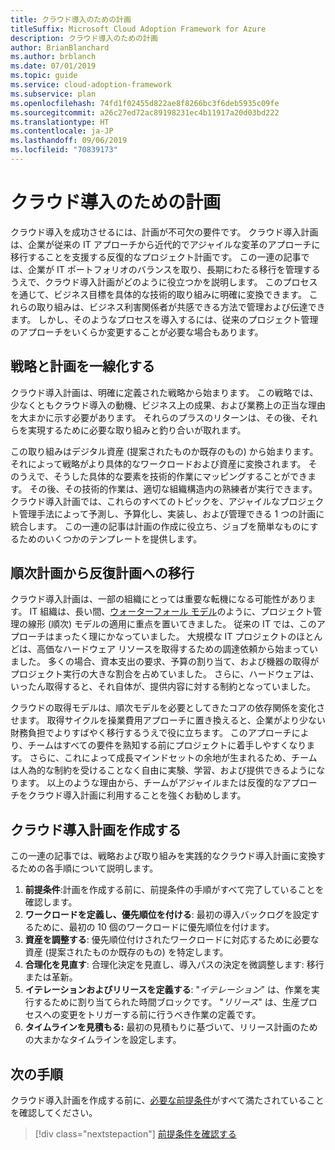 ```yaml
---
title: クラウド導入のための計画
titleSuffix: Microsoft Cloud Adoption Framework for Azure
description: クラウド導入のための計画
author: BrianBlanchard
ms.author: brblanch
ms.date: 07/01/2019
ms.topic: guide
ms.service: cloud-adoption-framework
ms.subservice: plan
ms.openlocfilehash: 74fd1f02455d822ae8f8266bc3f6deb5935c09fe
ms.sourcegitcommit: a26c27ed72ac89198231ec4b11917a20d03bd222
ms.translationtype: HT
ms.contentlocale: ja-JP
ms.lasthandoff: 09/06/2019
ms.locfileid: "70839173"
---
```

# <a name="plan-for-cloud-adoption"></a>クラウド導入のための計画

クラウド導入を成功させるには、計画が不可欠の要件です。 クラウド導入計画は、企業が従来の IT アプローチから近代的でアジャイルな変革のアプローチに移行することを支援する反復的なプロジェクト計画です。 この一連の記事では、企業が IT ポートフォリオのバランスを取り、長期にわたる移行を管理するうえで、クラウド導入計画がどのように役立つかを説明します。 このプロセスを通じて、ビジネス目標を具体的な技術的取り組みに明確に変換できます。 これらの取り組みは、ビジネス利害関係者が共感できる方法で管理および伝達できます。 しかし、そのようなプロセスを導入するには、従来のプロジェクト管理のアプローチをいくらか変更することが必要な場合もあります。

## <a name="align-strategy-and-planning"></a>戦略と計画を一線化する

クラウド導入計画は、明確に定義された戦略から始まります。 この戦略では、少なくともクラウド導入の動機、ビジネス上の成果、および業務上の正当な理由を大まかに示す必要があります。 それらのプラスのリターンは、その後、それらを実現するために必要な取り組みと釣り合いが取れます。

この取り組みはデジタル資産 (提案されたものか既存のもの) から始まります。それによって戦略がより具体的なワークロードおよび資産に変換されます。 そのうえで、そうした具体的な要素を技術的作業にマッピングすることができます。 その後、その技術的作業は、適切な組織構造内の熟練者が実行できます。 クラウド導入計画では、これらのすべてのトピックを、アジャイルなプロジェクト管理手法によって予測し、予算化し、実装し、および管理できる 1 つの計画に統合します。 この一連の記事は計画の作成に役立ち、ジョブを簡単なものにするためのいくつかのテンプレートを提供します。

## <a name="transition-from-sequential-to-iterative-planning"></a>順次計画から反復計画への移行

クラウド導入計画は、一部の組織にとっては重要な転機になる可能性があります。 IT 組織は、長い間、[ウォーターフォール モデル](https://wikipedia.org/wiki/Waterfall_model)のように、プロジェクト管理の線形 (順次) モデルの適用に重点を置いてきました。 従来の IT では、このアプローチはまったく理にかなっていました。 大規模な IT プロジェクトのほとんどは、高価なハードウェア リソースを取得するための調達依頼から始まっていました。 多くの場合、資本支出の要求、予算の割り当て、および機器の取得がプロジェクト実行の大きな割合を占めていました。 さらに、ハードウェアは、いったん取得すると、それ自体が、提供内容に対する制約となっていました。

クラウドの取得モデルは、順次モデルを必要としてきたコアの依存関係を変化させます。 取得サイクルを操業費用アプローチに置き換えると、企業がより少ない財務負担でよりすばやく移行するうえで役に立ちます。 このアプローチにより、チームはすべての要件を熟知する前にプロジェクトに着手しやすくなります。 さらに、これによって成長マインドセットの余地が生まれるため、チームは人為的な制約を受けることなく自由に実験、学習、および提供できるようになります。 以上のような理由から、チームがアジャイルまたは反復的なアプローチをクラウド導入計画に利用することを強くお勧めします。

## <a name="build-your-cloud-adoption-plan"></a>クラウド導入計画を作成する

この一連の記事では、戦略および取り組みを実践的なクラウド導入計画に変換するための各手順について説明します。

1. **前提条件**:計画を作成する前に、前提条件の手順がすべて完了していることを確認します。
2. **ワークロードを定義し、優先順位を付ける**: 最初の導入バックログを設定するために、最初の 10 個のワークロードに優先順位を付けます。
3. **資産を調整する**: 優先順位付けされたワークロードに対応するために必要な資産 (提案されたものか既存のもの) を特定します。
4. **合理化を見直す**: 合理化決定を見直し、導入パスの決定を微調整します: 移行または革新。
5. **イテレーションおよびリリースを定義する**: "*イテレーション*" は、作業を実行するために割り当てられた時間ブロックです。 "*リリース*" は、生産プロセスへの変更をトリガーする前に行うべき作業の定義です。
6. **タイムラインを見積もる:** 最初の見積もりに基づいて、リリース計画のための大まかなタイムラインを設定します。

## <a name="next-steps"></a>次の手順

クラウド導入計画を作成する前に、[必要な前提条件](./prerequisites.md)がすべて満たされていることを確認してください。

> [!div class="nextstepaction"]
> [前提条件を確認する](./prerequisites.md)

